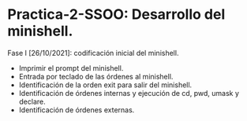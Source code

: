 # Practica-2-SSOO: Desarrollo del minishell.

Fase I [26/10/2021]: codificación inicial del minishell.
  - Imprimir el prompt del minishell.
  - Entrada por teclado de las órdenes al minishell.
  - Identificación de la orden exit para salir del minishell.
  - Identificación de órdenes internas y ejecución de cd, pwd, umask y declare.
  - Identificación de órdenes externas.
